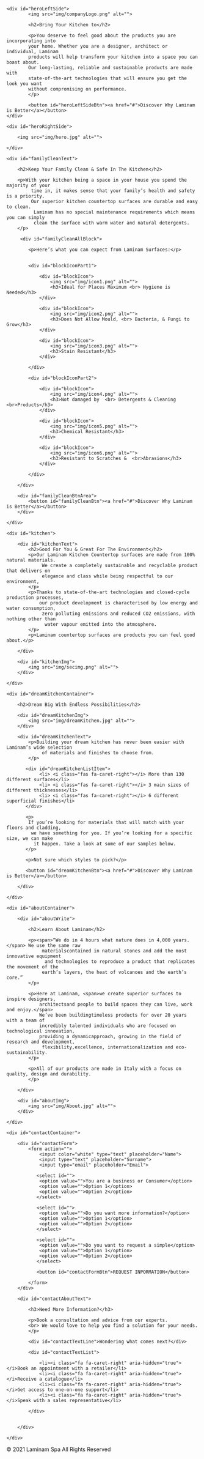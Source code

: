 <!DOCTYPE html>
<html lang="en">
<head>
    <meta charset="UTF-8">
    <meta http-equiv="X-UA-Compatible" content="IE=edge">
    <meta name="viewport" content="width=device-width, initial-scale=1.0">
    <title>Dhumketu</title>
    <link rel="stylesheet" href="css/all.min.css"/>
	<link rel="stylesheet" href="css/fontawesome.min.css"/>
    <link rel="stylesheet" href="style.css">
</head>
<body>

<section id="heroSection">

    <div id="heroLeftSide">
            <img src="img/companyLogo.png" alt="">

            <h2>Bring Your Kitchen to</h2>

            <p>You deserve to feel good about the products you are incorporating into
            your home. Whether you are a designer, architect or individual, Laminam
            products will help transform your kitchen into a space you can boast about.
            Our long-lasting, reliable and sustainable products are made with 
            state-of-the-art technologies that will ensure you get the look you want
            without compromising on performance.
            </p>

            <button id="heroLeftSideBtn"><a href="#">Discover Why Laminam is Better</a></button>
    </div>

    <div id="heroRightSide">

        <img src="img/hero.jpg" alt="">

    </div>

</section>




<section id="familyCleanSection">

    <div id="familyCleanText">

        <h2>Keep Your Family Clean & Safe In The Kitchen</h2>

        <p>With your kitchen being a space in your house you spend the majority of your
             time in, it makes sense that your family’s health and safety is a priority. 
             Our superior kitchen countertop surfaces are durable and easy to clean.
              Laminam has no special maintenance requirements which means you can simply 
              clean the surface with warm water and natural detergents.
        </p>

         <div id="familyCleanAllBlock">

            <p>Here’s what you can expect from Laminam Surfaces:</p>


            <div id="blockIconPart1">

                <div id="blockIcon">
                    <img src="img/icon1.png" alt="">
                    <h3>Ideal for Places Maximum <br> Hygiene is Needed</h3>
                </div> 
    
                <div id="blockIcon">
                    <img src="img/icon2.png" alt="">
                    <h3>Does Not Allow Mould, <br> Bacteria, & Fungi to Grow</h3>
                </div> 
    
                <div id="blockIcon">
                    <img src="img/icon3.png" alt="">
                    <h3>Stain Resistant</h3>
                </div>

            </div>
           
            <div id="blockIconPart2">

                <div id="blockIcon">
                    <img src="img/icon4.png" alt="">
                    <h3>Not damaged by  <br> Detergents & Cleaning  <br>Products</h3>
                </div>
    
                <div id="blockIcon">
                    <img src="img/icon5.png" alt="">
                    <h3>Chemical Resistant</h3>
                </div>
    
                <div id="blockIcon">
                    <img src="img/icon6.png" alt="">
                    <h3>Resistant to Scratches &  <br>Abrasions</h3>
                </div>

            </div>
            
        </div> 

        <div id="familyCleanBtnArea">
            <button id="familyCleanBtn"><a href="#">Discover Why Laminam is Better</a></button>
        </div>

    </div>


</section>


<section id="kitchenSection">

    <div id="kitchen">

        <div id="kitchenText">
            <h2>Good For You & Great For The Environment</h2>
            <p>Our Laminam Kitchen Countertop surfaces are made from 100% natural materials.
                 We create a completely sustainable and recyclable product that delivers on 
                 elegance and class while being respectful to our environment,
            </p>
            <p>Thanks to state-of-the-art technologies and closed-cycle production processes, 
                our product development is characterised by low energy and water consumption,
                 zero polluting emissions and reduced CO2 emissions, with nothing other than
                  water vapour emitted into the atmosphere.
            </p>
            <p>Laminam countertop surfaces are products you can feel good about.</p>
    
        </div>
    
        <div id="kitchenImg">
            <img src="img/secimg.png" alt="">
        </div>

    </div>


</section>


<section id="dreamKitchenSection">

    <div id="dreamKitchenContainer">

        <h2>Dream Big With Endless Possibilities</h2>

        <div id="dreamKitchenImg">
            <img src="img/dreamKitchen.jpg" alt="">
        </div>

        <div id="dreamKitchenText">
            <p>Building your dream kitchen has never been easier with Laminam’s wide selection
                 of materials and finishes to choose from.
            </p>

           <div id="dreamKitchenListItem">
                <li> <i class="fas fa-caret-right"></i> More than 130 different surfaces</li>
                <li> <i class="fas fa-caret-right"></i> 3 main sizes of different thicknesses</li>
                <li> <i class="fas fa-caret-right"></i> 6 different superficial finishes</li>
           </div>

           <p>
            If you’re looking for materials that will match with your floors and cladding,
             we have something for you. If you’re looking for a specific size, we can make
              it happen. Take a look at some of our samples below.
           </p>

           <p>Not sure which styles to pick?</p>

           <button id="dreamKitchenBtn"><a href="#">Discover Why Laminam is Better</a></button>

        </div>

    </div>



</section>


<section id="aboutSection">

    <div id="aboutContainer">

        <div id="aboutWrite"> 

            <h2>Learn About Laminam</h2>

            <p><span>“We do in 4 hours what nature does in 4,000 years.</span> We use the same raw
                 materialscontained in natural stones and add the most innovative equipment
                  and technologies to reproduce a product that replicates the movement of the 
                 earth’s layers, the heat of volcanoes and the earth’s core.”
            </p>

            <p>Here at Laminam, <span>we create superior surfaces to inspire designers, 
                architectsand people to build spaces they can live, work and enjoy.</span>
                We’ve been buildingtimeless products for over 20 years with a team of
                incredibly talented individuals who are focused on technological innovation,
                providing a dynamicapproach, growing in the field of research and development,
                 flexibility,excellence, internationalization and eco-sustainability.
            </p>

            <p>All of our products are made in Italy with a focus on quality, design and durability.
            </p>

        </div>

        <div id="aboutImg">
            <img src="img/About.jpg" alt="">
        </div>

    </div>

</section>  


<section id="contactSection">

    <div id="contactContainer">

        <div id="contactForm">
            <form action="">
                <input color="white" type="text" placeholder="Name">
                <input type="text" placeholder="Surname">
                <input type="email" placeholder="Email">
                
               <select id="">
                <option value="">You are a business or Consumer</option>
                <option value="">Option 1</option>
                <option value="">Option 2</option>
               </select>

               <select id="">
                <option value="">Do you want more information?</option>
                <option value="">Option 1</option>
                <option value="">Option 2</option>
               </select>

               <select id="">
                <option value="">Do you want to request a simple</option>
                <option value="">Option 1</option>
                <option value="">Option 2</option>
               </select>

               <button id="contactFormBtn">REQUEST INPORMATION</button>

            </form>
        </div>

        <div id="contactAboutText">

            <h3>Need More Information?</h3>

            <p>Book a consultation and advice from our experts.
            <br> We would love to help you find a solution for your needs.
            </p>

            <div id="contactTextLine">Wondering what comes next?</div>

            <div id="contactTextList">

                <li><i class="fa fa-caret-right" aria-hidden="true"></i>Book an appointment with a retailer</li>
                <li><i class="fa fa-caret-right" aria-hidden="true"></i>Receive a catalogue</li>
                <li><i class="fa fa-caret-right" aria-hidden="true"></i>Get access to one-on-one support</li>
                <li><i class="fa fa-caret-right" aria-hidden="true"></i>Speak with a sales representative</li>

            </div>


        </div>

    </div>


</section>


<footer>
    <p>© 2021 Laminam Spa All Rights Reserved</p>
</footer>

</body>
</html>

